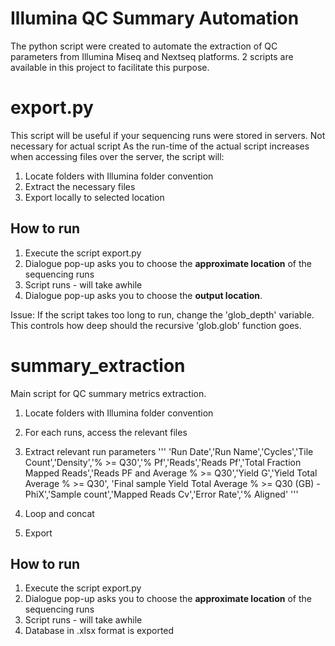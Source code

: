 # Illumina QC Summary Automation
The python script were created to automate the extraction of QC parameters from Illumina Miseq and Nextseq platforms. 2 scripts are available in this project to facilitate this purpose.

# export.py
This script will be useful if your sequencing runs were stored in servers. Not necessary for actual script
As the run-time of the actual script increases when accessing files over the server, the script will:
1) Locate folders with Illumina folder convention
2) Extract the necessary files
3) Export locally to selected location

## How to run
1) Execute the script export.py
2) Dialogue pop-up asks you to choose the **approximate location** of the sequencing runs
3) Script runs - will take awhile
4) Dialogue pop-up asks you to choose the **output location**.

Issue: If the script takes too long to run, change the 'glob_depth' variable. This controls how deep should the recursive 'glob.glob' function goes.

# summary_extraction
Main script for QC summary metrics extraction.
1) Locate folders with Illumina folder convention
2) For each runs, access the relevant files
3) Extract relevant run parameters
'''
'Run Date','Run Name','Cycles','Tile Count','Density','% >= Q30','% Pf','Reads','Reads Pf','Total Fraction Mapped Reads','Reads PF and Average % >= Q30','Yield G','Yield Total Average % >= Q30', 'Final sample Yield Total Average % >= Q30 (GB) - PhiX','Sample count','Mapped Reads Cv','Error Rate','% Aligned'
'''

4) Loop and concat
5) Export

## How to run
1) Execute the script export.py
2) Dialogue pop-up asks you to choose the **approximate location** of the sequencing runs
3) Script runs - will take awhile
4) Database in .xlsx format is exported
